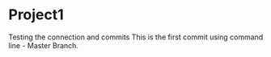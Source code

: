 # Project1
Testing the connection and commits
This is the first commit using command line - Master Branch.
